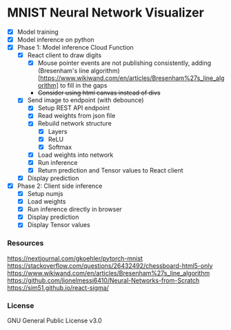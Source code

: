 # MNIST Neural Network Visualizer

-   [x] Model training
-   [x] Model inference on python
-   [x] Phase 1: Model inference Cloud Function
    -   [x] React client to draw digits
        -   [x] Mouse pointer events are not publishing consistently, adding (Bresenham's line algorithm)[https://www.wikiwand.com/en/articles/Bresenham%27s_line_algorithm] to fill in the gaps
        -   <strike> Consider using html canvas instead of divs </strike>
    -   [x] Send image to endpoint (with debounce)
        -   [x] Setup REST API endpoint
        -   [x] Read weights from json file
        -   [x] Rebuild network structure
            -   [x] Layers
            -   [x] ReLU
            -   [x] Softmax
        -   [x] Load weights into network
        -   [x] Run inference
        -   [x] Return prediction and Tensor values to React client
    -   [x] Display prediction
-   [x] Phase 2: Client side inference
    -   [x] Setup numjs
    -   [x] Load weights
    -   [x] Run inference directly in browser
    -   [x] Display prediction
    -   [x] Display Tensor values

### Resources

https://nextjournal.com/gkoehler/pytorch-mnist
https://stackoverflow.com/questions/26432492/chessboard-html5-only
https://www.wikiwand.com/en/articles/Bresenham%27s_line_algorithm
https://github.com/lionelmessi6410/Neural-Networks-from-Scratch
https://sim51.github.io/react-sigma/

### License

GNU General Public License v3.0
